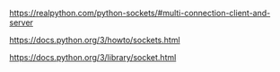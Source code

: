 https://realpython.com/python-sockets/#multi-connection-client-and-server

https://docs.python.org/3/howto/sockets.html

https://docs.python.org/3/library/socket.html

